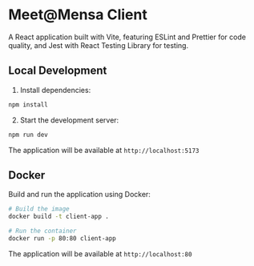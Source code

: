 # Meet@Mensa Client

A React application built with Vite, featuring ESLint and Prettier for code quality, and Jest with React Testing Library for testing.

## Local Development

1. Install dependencies:

```bash
npm install
```

2. Start the development server:

```bash
npm run dev
```

The application will be available at `http://localhost:5173`

## Docker

Build and run the application using Docker:

```bash
# Build the image
docker build -t client-app .

# Run the container
docker run -p 80:80 client-app
```

The application will be available at `http://localhost:80`
